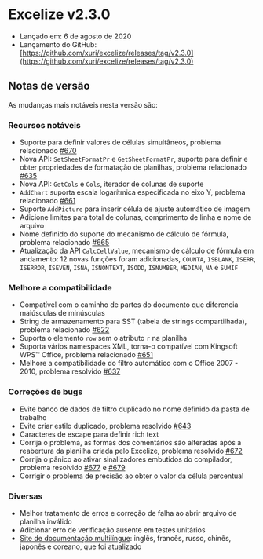 # Excelize v2.3.0

* Lançado em: 6 de agosto de 2020
* Lançamento do GitHub: [https://github.com/xuri/excelize/releases/tag/v2.3.0](https://github.com/xuri/excelize/releases/tag/v2.3.0)

## Notas de versão

As mudanças mais notáveis nesta versão são:

### Recursos notáveis

* Suporte para definir valores de células simultâneos, problema relacionado [#670](https://github.com/xuri/excelize/issues/670)
* Nova API: `SetSheetFormatPr` e `GetSheetFormatPr`, suporte para definir e obter propriedades de formatação de planilhas, problema relacionado [#635](https://github.com/xuri/excelize/issues/635)
* Nova API: `GetCols` e `Cols`, iterador de colunas de suporte
* `AddChart` suporta escala logarítmica especificada no eixo Y, problema relacionado [#661](https://github.com/xuri/excelize/issues/661)
* Suporte `AddPicture` para inserir célula de ajuste automático de imagem
* Adicione limites para total de colunas, comprimento de linha e nome de arquivo
* Nome definido do suporte do mecanismo de cálculo de fórmula, problema relacionado [#665](https://github.com/xuri/excelize/issues/665)
* Atualização da API `CalcCellValue`, mecanismo de cálculo de fórmula em andamento: 12 novas funções foram adicionadas, `COUNTA`, `ISBLANK`, `ISERR`, `ISERROR`, `ISEVEN`, `ISNA`, `ISNONTEXT`, `ISODD`, `ISNUMBER`, `MEDIAN`, `NA` e `SUMIF`

### Melhore a compatibilidade

* Compatível com o caminho de partes do documento que diferencia maiúsculas de minúsculas
* String de armazenamento para SST (tabela de strings compartilhada), problema relacionado [#622](https://github.com/xuri/excelize/issues/622)
* Suporta o elemento `row` sem o atributo `r` na planilha
* Suporta vários namespaces XML, torna-o compatível com Kingsoft WPS&trade; Office, problema relacionado [#651](https://github.com/xuri/excelize/issues/651)
* Melhore a compatibilidade do filtro automático com o Office 2007 - 2010, problema resolvido [#637](https://github.com/xuri/excelize/issues/637)

### Correções de bugs

* Evite banco de dados de filtro duplicado no nome definido da pasta de trabalho
* Evite criar estilo duplicado, problema resolvido [#643](https://github.com/xuri/excelize/issues/643)
* Caracteres de escape para definir rich text
* Corrija o problema, as formas dos comentários são alteradas após a reabertura da planilha criada pelo Excelize, problema resolvido [#672](https://github.com/xuri/excelize/issues/672)
* Corrija o pânico ao ativar sinalizadores embutidos do compilador, problema resolvido [#677](https://github.com/xuri/excelize/issues/677) e [#679](https://github.com/xuri/excelize/issues/679)
* Corrigir o problema de precisão ao obter o valor da célula percentual

### Diversas

* Melhor tratamento de erros e correção de falha ao abrir arquivo de planilha inválido
* Adicionar erro de verificação ausente em testes unitários
* [Site de documentação multilíngue](https://xuri.me/excelize): inglês, francês, russo, chinês, japonês e coreano, que foi atualizado
